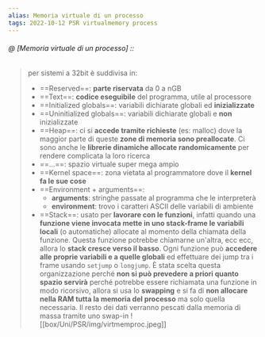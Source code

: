 ```yaml
---
alias: Memoria virtuale di un processo
tags: 2022-10-12 PSR virtualmemory process
---
```


###### @ [Memoria virtuale di un processo] ::
> per sistemi a 32bit è suddivisa in:
> - ==Reserved==: **parte riservata** da 0 a nGB
> - ==Text==: **codice eseguibile** del programma, utile al processore
> - ==Initialized globals==: variabili dichiarate globali ed **inizializzate**
> - ==Uninitialized globals==: variabili dichiarate globali e **non** inizializzate
> - ==Heap==: ci si **accede tramite richieste** (es: malloc) dove la maggior parte di queste **zone di memoria sono preallocate**. Ci sono anche le **librerie dinamiche allocate randomicamente** per rendere complicata la loro ricerca
> - ==...==: spazio virtuale super mega ampio
> - ==Kernel space==: zona vietata al programmatore dove il **kernel fa le sue cose**
> - ==Environment + arguments==:
> 	- **arguments**: stringhe passate al programma che le interpreterà
> 	- **environment**: trovo i caratteri ASCII delle variabili di ambiente
> - ==Stack==: usato per **lavorare con le funzioni**, infatti quando una **funzione viene invocata mette in uno stack-frame le variabili locali** (o automatiche) allocate al momento della chiamata della funzione. Questa funzione potrebbe chiamarne un'altra, ecc ecc, allora lo **stack cresce verso il basso**. Ogni funzione può **accedere alle proprie variabili e a quelle globali** ed effettuare dei jump tra i frame usando `setjump` o `longjump`. È stata scelta questa organizzazione perché **non si può prevedere a priori quanto spazio servirà** perché potrebbe essere richiamata una funzione in modo ricorsivo, allora si usa lo **swapping** e si fa di **non allocare nella RAM tutta la memoria del processo** ma solo quella necessaria. Il resto dei dati verranno pescati dalla memoria di massa tramite uno swap-in
> ![[box/Uni/PSR/img/virtmemproc.jpeg]]